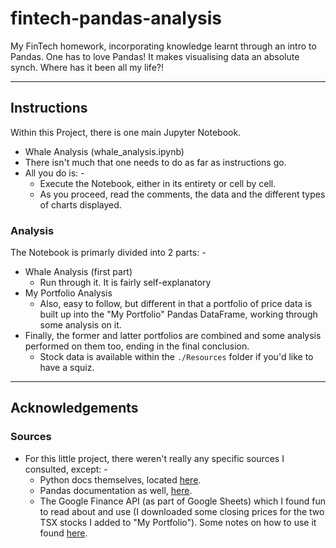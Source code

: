 # fintech-pandas-analysis
My FinTech homework, incorporating knowledge learnt through an intro to Pandas.
One has to love Pandas!
It makes visualising data an absolute synch.  Where has it been all my life?!

---
## Instructions
Within this Project, there is one main Jupyter Notebook.
 - Whale Analysis (whale_analysis.ipynb)
 - There isn't much that one needs to do as far as instructions go.
 - All you do is: -
   - Execute the Notebook, either in its entirety or cell by cell.
   - As you proceed, read the comments, the data and the different types of charts displayed.

### Analysis
The Notebook is primarly divided into 2 parts: -
- Whale Analysis (first part)
  - Run through it. It is fairly self-explanatory
- My Portfolio Analysis
  - Also, easy to follow, but different in that a portfolio of price data is built up into the "My Portfolio" Pandas DataFrame, working through some analysis on it.
- Finally, the former and latter portfolios are combined and some analysis performed on them too, ending in the final conclusion.
  - Stock data is available within the `./Resources` folder if you'd like to have a squiz.

---
## Acknowledgements
### Sources
- For this little project, there weren't really any specific sources I consulted, except: -
  - Python docs themselves, located [here](https://docs.python.org/3/).
  - Pandas documentation as well, [here](hhttps://pandas.pydata.org/pandas-docs/stable/reference/api/pandas.DataFrame.html).
  - The Google Finance API (as part of Google Sheets) which I found fun to read about and use (I downloaded some closing prices for the two TSX stocks I added to "My Portfolio").  Some notes on how to use it found [here](https://support.google.com/docs/answer/3093281).